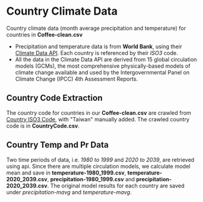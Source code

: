 # Country Climate Data

Country climate data (month average precipitation and temperature) for countries in **Coffee-clean.csv**

- Precipitation and temperature data is from **World Bank**, using their [Climate Data API](https://datahelpdesk.worldbank.org/knowledgebase/articles/902061-climate-data-api). Each country is referenced by their *ISO3* code.
- All the data in the Climate Data API are derived from 15 global circulation models (GCMs), the most comprehensive physically-based models of climate change available and used by the Intergovernmental Panel on Climate Change (IPCC) 4th Assessment Reports.

## Country Code Extraction
The country code for countries in our **Coffee-clean.csv** are crawled from [Country ISO3 Code](https://unstats.un.org/unsd/methodology/m49/), with "Taiwan" manually added. The crawled country code is in **CountryCode.csv**.

## Country Temp and Pr Data
Two time periods of data, i.e. *1980 to 1999* and *2020 to 2039*, are retrieved using api. Since there are multiple circulation models, we calculate model mean and save in **temperature-1980_1999.csv**, **temperature-2020_2039.csv**, **precipitation-1980_1999.csv** and **precipitation-2020_2039.csv**. The original model results for each country are saved under *precipitation-mavg* and *temperature-mavg*.